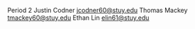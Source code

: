 Period 2
Justin Codner
jcodner60@stuy.edu
Thomas Mackey
tmackey60@stuy.edu
Ethan Lin
elin61@stuy.edu
